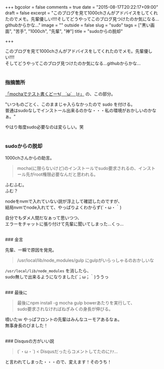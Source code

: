 +++
bgcolor = false
comments = true
date = "2015-08-17T20:22:17+09:00"
draft = false
excerpt = "このブログを見て1000chさんがアドバイスをしてくれたのでメモ。先輩優しい!!!!そしてどうやってこのブログ見つけたのか気になる…githubからかな…"
image = ""
outside = false
slug = "sudo"
tags = ["黒い画面", "苦手", "1000ch", "先輩", "神"]
title = "sudoからの脱却"

+++

このブログを見て1000chさんがアドバイスをしてくれたのでメモ。先輩優しい!!!!  
そしてどうやってこのブログ見つけたのか気になる...githubからかな...  
<br>
### 指摘箇所
<a href="/post/test-with-mocha/">「mochaでテスト書くどー٩(　`ω´　)۶」</a>
 の、この部分。

"いつものごとく、このままじゃ入らなかったので sudo を付ける。  
普通はsudoなしでインストール出来るのかな・・・私の環境がおかしいのかなぁ。"  

やはり毎度sudo必要なのは変らしい。笑  
<br>
### sudoからの脱却

1000chさんからの助言。

> mocha(に限らないけど)のインストールでsudo要求されるの、インストール先がroot権限必要なんだと思われる。

ふむふむ。  
ふむ？  

nodeをnvmで入れていない説が浮上して確認したのですが、  
結局nvmでnode入れてて、やっぱりよくわからず(´・ω・｀)  

自分でもダメ人間だなぁって思いつつ、  
エラーをチャットに張り付けて先輩に聞いてしまった...くっ...  

<br>
### 金言

先輩、一瞬で原因を発見。  

> /usr/local/lib/node_modules/gulp にgulpがいらっしゃるのおかしいな

`/usr/local/lib/node_modules` を消したら、  
sudo無しで出来るようになりました(´；ω；｀)ううっ  

<br>
### 最後に

> 最後にnpm install -g mocha gulp bowerあたりを実行して、  
> sudo要求されなければねぎみくの身長が伸びる。

噴いたｗ やっぱフロントの先輩はみんなユーモアあるなぁ。  
無事身長のびました！  

<br>
### Disqusの方がいい説

> (´・ω・`) < Disqusだったらコメントしてたのにﾅｧ…  

と言われてしまった・・・ので、変えます！そのうち！

